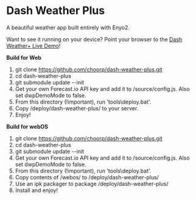 Dash Weather Plus
=================

A beautiful weather app built entirely with Enyo2.

Want to see it running on your device? Point your browser to the [Dash Weather+ Live Demo](http://app.choorp.org/DashWeatherPlus)!

**Build for Web**

1. git clone https://github.com/choorp/dash-weather-plus.git
2. cd dash-weather-plus
3. git submodule update --init
4. Get your own Forecast.io API key and add it to /source/config.js. Also set dwpDemoMode to false.
5. From this directory (!important), run 'tools\deploy.bat'.
6. Copy /deploy/dash-weather-plus/ to your server.
8. Enjoy!

**Build for webOS**

1. git clone https://github.com/choorp/dash-weather-plus.git
2. cd dash-weather-plus
3. git submodule update --init
4. Get your own Forecast.io API key and add it to /source/config.js. Also set dwpDemoMode to false.
5. From this directory (!important), run 'tools\deploy.bat'.
6. Copy contents of /webos/ to /deploy/dash-weather-plus/
7. Use an ipk packager to package /deploy/dash-weather-plus/
8. Install and enjoy!
